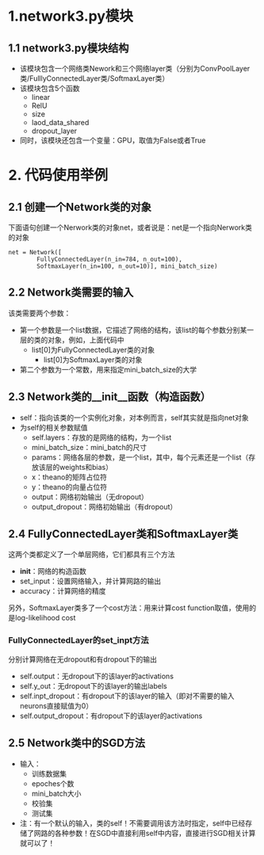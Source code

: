 ﻿
# 1.network3.py模块

## 1.1 network3.py模块结构

- 该模块包含一个网络类Nework和三个网络layer类（分别为ConvPoolLayer类/FulllyConnectedLayer类/SoftmaxLayer类）
- 该模块包含5个函数
	- linear
	- RelU
	- size
	- laod_data_shared
	- dropout_layer
- 同时，该模块还包含一个变量：GPU，取值为False或者True




# 2. 代码使用举例
## 2.1 创建一个Network类的对象
下面语句创建一个Nerwork类的对象net，或者说是：net是一个指向Nerwork类的对象

```
net = Network([
        FullyConnectedLayer(n_in=784, n_out=100),
        SoftmaxLayer(n_in=100, n_out=10)], mini_batch_size)
```

## 2.2 Network类需要的输入
该类需要两个参数：
- 第一个参数是一个list数据，它描述了网络的结构，该list的每个参数分别某一层的类的对象，例如，上面代码中
	- list[0]为FullyConnectedLayer类的对象
        - list[0]为SoftmaxLayer类的对象
- 第二个参数为一个常数，用来指定mini_batch_size的大学

## 2.3 Network类的__init__函数（构造函数）
- self：指向该类的一个实例化对象，对本例而言，self其实就是指向net对象
- 为self的相关参数赋值
	- self.layers：存放的是网络的结构，为一个list
	- mini_batch_size：mini_batch的尺寸
	- params：网络各层的参数，是一个list，其中，每个元素还是一个list（存放该层的weights和bias）
	- x：theano的矩阵占位符
	- y：theano的向量占位符
	- output：网络初始输出（无dropout）
	- output_dropout：网络初始输出（有dropout）

## 2.4 FullyConnectedLayer类和SoftmaxLayer类

这两个类都定义了一个单层网络，它们都具有三个方法
- __init__：网络的构造函数 
- set_input：设置网络输入，并计算网路的输出
- accuracy：计算网络的精度

另外，SoftmaxLayer类多了一个cost方法：用来计算cost function取值，使用的是log-likelihood cost

### FullyConnectedLayer的set_inpt方法
分别计算网络在无dropout和有dropout下的输出
- self.output：无dropout下的该layer的activations
- self.y_out：无dropout下的该layer的输出labels
- self.inpt_dropout：有dropout下的该layer的输入（即对不需要的输入neurons直接赋值为0）
- self.output_dropout：有dropout下的该layer的activations

## 2.5 Network类中的SGD方法
- 输入：
	- 训练数据集
	- epoches个数
	- mini_batch大小
	- 校验集
	- 测试集
- 注：有一个默认的输入，类的self！不需要调用该方法时指定，self中已经存储了网路的各种参数！在SGD中直接利用self中内容，直接进行SGD相关计算就可以了！


